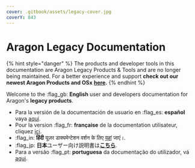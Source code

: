 ```yaml
---
cover: .gitbook/assets/legacy-cover.jpg
coverY: 843
---
```


# Aragon Legacy Documentation

{% hint style="danger" %}
The products and developer tools in this documentation are Aragon Legacy Products & Tools and are no longer being maintained. For a better experience and support **check out our newest Aragon Products and OSx** [**here**](https://aragon.org)**.**
{% endhint %}

Welcome to the :flag\_gb: **English** user and developers documentation for Aragon's **legacy products**.

* Para la versión de la documentación de usuario en :flag\_es: **español** vaya [aquí](http://localhost:5000/o/3h8kxj8geKVXgyMnGbYT/s/t3hTlaCHK27whtbUr05N/).
* Pour la version :flag\_fr: **française** de la documentation utilisateur, cliquez [ici](http://localhost:5000/o/3h8kxj8geKVXgyMnGbYT/s/iO9P3m8elNX5EjBARTqn/).
* :flag\_in: **हिंदी** यूज़र डाक्यमेन्टेशन वर्शन के लिए [यहां](http://localhost:5000/o/3h8kxj8geKVXgyMnGbYT/s/qbJnwSlPYXvqQ6buM1wp/) जाएं।.
* :flag\_jp: **日本**ユーザー向け説明書は[**こちら**](http://localhost:5000/o/3h8kxj8geKVXgyMnGbYT/s/aXHvfzzRoYTP2LsKM0Z6/).
* Para a versão :flag\_pt: **portuguesa** da documentação do utilizador, vá [aqui](http://localhost:5000/o/3h8kxj8geKVXgyMnGbYT/s/HtIGJVOaXUZ430hEHTGr/).
